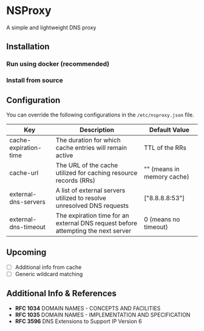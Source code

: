 # NSProxy

A simple and lightweight DNS proxy

## Installation
### Run using docker (recommended)

### Install from source

## Configuration
You can override the following configurations in the `/etc/nsproxy.json` file.

| Key                   | Description                                                                       | Default Value              |
|-----------------------|-----------------------------------------------------------------------------------|----------------------------|
| cache-expiration-time | The duration for which cache entries will remain active                           | TTL of the RRs             |
| cache-url             | The URL of the cache utilized for caching resource records (RRs)                  | "" (means in memory cache) |
| external-dns-servers  | A list of external servers utilized to resolve unresolved DNS requests            | ["8.8.8.8:53"]             |
| external-dns-timeout  | The expiration time for an external DNS request before attempting the next server | 0 (means no timeout)       |

## Upcoming

- [ ] Additional info from cache
- [ ] Generic wildcard matching

## Additional Info & References

- **RFC 1034** DOMAIN NAMES - CONCEPTS AND FACILITIES
- **RFC 1035** DOMAIN NAMES - IMPLEMENTATION AND SPECIFICATION
- **RFC 3596** DNS Extensions to Support IP Version 6
